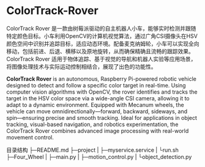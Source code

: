 # ColorTrack-Rover



ColorTrack Rover 是一款由树莓派驱动的自主机器人小车，能够实时检测并跟随特定颜色目标。小车利用OpenCV的计算机视觉算法，通过广角CSI摄像头在HSV颜色空间中识别并追踪目标，适应动态环境。配备麦克纳姆轮，小车可以实现全向移动，包括前进、后退、横移以及原地旋转，从而确保精确且流畅的跟踪效果。ColorTrack Rover 适用于物体追踪、基于视觉的导航和机器人实验等应用场景，将图像处理技术与实际运动控制相结合，展现了出色的功能性。

**ColorTrack Rover** is an autonomous, Raspberry Pi-powered robotic vehicle designed to detect and follow a specific color target in real-time. Using computer vision algorithms with OpenCV, the rover identifies and tracks the target in the HSV color space via a wide-angle CSI camera, allowing it to adapt to a dynamic environment. Equipped with Mecanum wheels, the vehicle can move omnidirectionally—forward, backward, sideways, and spin—ensuring precise and smooth tracking. Ideal for applications in object tracking, visual-based navigation, and robotics experimentation, the ColorTrack Rover combines advanced image processing with real-world movement control.



目录结构
├─README.md
├─project
|    ├─myservice.service
|    └run.sh
├─Four_Wheel
|     ├─main.py
|     ├─motion_control.py
|     └object_detection.py